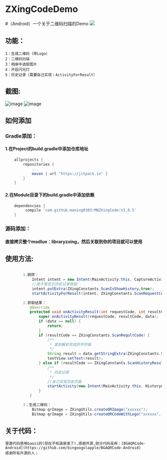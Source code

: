 # ZXingCodeDemo

#（Android）一个关于二维码扫描的Demo
[![](https://jitpack.io/v/maning0303/MNZXingCode.svg)](https://jitpack.io/#maning0303/MNZXingCode)

## 功能：
    1：生成二维码（带Logo）
    2：二维码扫描
    3：相册中选取图片
    4：开启闪光灯
    5：历史记录（需要自己实现：ActivityForResult）
    
## 截图:
![image](https://github.com/maning0303/ZXingCodeDemo/blob/master/screenshots/mn_zxing_screenshot_001.png)
![image](https://github.com/maning0303/ZXingCodeDemo/blob/master/screenshots/mn_zxing_screenshot_002.png)

## 如何添加
### Gradle添加：
#### 1.在Project的build.gradle中添加仓库地址

``` gradle
	allprojects {
		repositories {
			...
			maven { url "https://jitpack.io" }
		}
	}
```

#### 2.在Module目录下的build.gradle中添加依赖
``` gradle
	dependencies {
	     compile 'com.github.maning0303:MNZXingCode:V1.0.5'
	}
```

### 源码添加：
#### 直接拷贝整个modlue：libraryzxing，然后关联到你的项目就可以使用

## 使用方法:  
    
``` java

        1.跳转：
            Intent intent = new Intent(MainActivity.this, CaptureActivity.class);
            //是不是显示历史记录按钮
            intent.putExtra(ZXingConstants.ScanIsShowHistory,true);
            startActivityForResult(intent, ZXingConstants.ScanRequestCode);
        
        2.获取结果：
           @Override
           protected void onActivityResult(int requestCode, int resultCode, Intent data) {
               super.onActivityResult(requestCode, resultCode, data);
               if (data == null) {
                   return;
               }
               if (resultCode == ZXingConstants.ScanRequltCode) {
                   /**
                    * 拿到解析完成的字符串
                    */
                   String result = data.getStringExtra(ZXingConstants.ScanResult);
                   textView.setText(result);
               } else if (resultCode == ZXingConstants.ScanHistoryResultCode) {
                   /**
                    * 历史记录
                    */
                   //自己实现历史页面
                   startActivity(new Intent(MainActivity.this, HistoryActivity.class));
               }
           }
            
        3：生成二维码：
        	Bitmap qrImage = ZXingUtils.createQRImage("xxxxxx");
        	Bitmap qrImage = ZXingUtils.createQRCodeWithLogo("xxxxxx", logoBitmap);
```


## 关于代码：
    里面代码使用baozi的(现在不知道是谁了),感谢开源,部分代码采用：[BGAQRCode-Android](https://github.com/bingoogolapple/BGAQRCode-Android)
    感谢所有开源的人；

